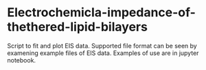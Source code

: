 # Electrochemicla-impedance-of-thethered-lipid-bilayers
Script to fit and plot EIS data. 
Supported file format can be seen by examening example files of EIS data. 
Examples of use are in jupyter notebook.
